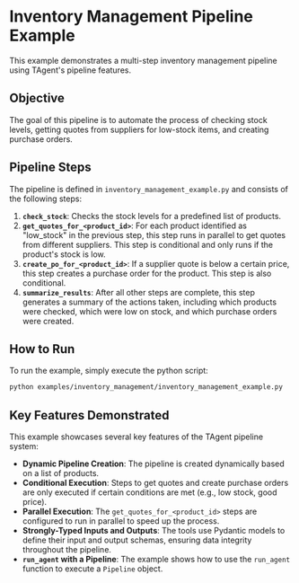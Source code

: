 # Inventory Management Pipeline Example

This example demonstrates a multi-step inventory management pipeline using TAgent's pipeline features.

## Objective

The goal of this pipeline is to automate the process of checking stock levels, getting quotes from suppliers for low-stock items, and creating purchase orders.

## Pipeline Steps

The pipeline is defined in `inventory_management_example.py` and consists of the following steps:

1.  **`check_stock`**: Checks the stock levels for a predefined list of products.
2.  **`get_quotes_for_<product_id>`**: For each product identified as "low_stock" in the previous step, this step runs in parallel to get quotes from different suppliers. This step is conditional and only runs if the product's stock is low.
3.  **`create_po_for_<product_id>`**: If a supplier quote is below a certain price, this step creates a purchase order for the product. This step is also conditional.
4.  **`summarize_results`**: After all other steps are complete, this step generates a summary of the actions taken, including which products were checked, which were low on stock, and which purchase orders were created.

## How to Run

To run the example, simply execute the python script:

```bash
python examples/inventory_management/inventory_management_example.py
```

## Key Features Demonstrated

This example showcases several key features of the TAgent pipeline system:

*   **Dynamic Pipeline Creation**: The pipeline is created dynamically based on a list of products.
*   **Conditional Execution**: Steps to get quotes and create purchase orders are only executed if certain conditions are met (e.g., low stock, good price).
*   **Parallel Execution**: The `get_quotes_for_<product_id>` steps are configured to run in parallel to speed up the process.
*   **Strongly-Typed Inputs and Outputs**: The tools use Pydantic models to define their input and output schemas, ensuring data integrity throughout the pipeline.
*   **`run_agent` with a Pipeline**: The example shows how to use the `run_agent` function to execute a `Pipeline` object.
